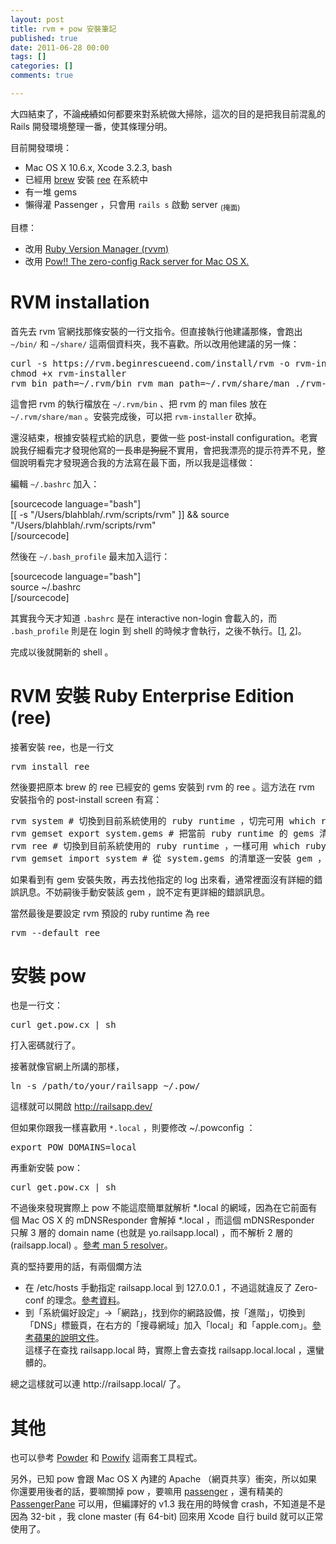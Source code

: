 ```yaml
---
layout: post
title: rvm + pow 安裝筆記
published: true
date: 2011-06-28 00:00
tags: []
categories: []
comments: true

---
```


大四結束了，不論<del>成績</del>如何都要來對系統做大掃除，這次的目的是把我目前混亂的 Rails 開發環境整理一番，使其條理分明。

目前開發環境：
<ul>
	<li>Mac OS X 10.6.x, Xcode 3.2.3, bash</li>
	<li>已經用 <a href="http://mxcl.github.com/homebrew/" target="_blank">brew</a> 安裝 <a href="http://www.rubyenterpriseedition.com/" target="_blank">ree</a> 在系統中</li>
	<li>有一堆 gems</li>
	<li>懶得灌 Passenger ，只會用 <code>rails s</code> 啟動 server <sub>(掩面)</sub></li>
</ul>
目標：
<ul>
	<li>改用 <a href="https://rvm.beginrescueend.com/rvm/" target="_blank">Ruby Version Manager (rvvm)</a></li>
	<li>改用 <a href="http://pow.cx" target="_blank">Pow!! The zero-config Rack server for Mac OS X.</a></li>
</ul>
<div><!--more--></div>
<h1>RVM installation</h1>
首先去 rvm 官網找那條安裝的一行文指令。但直接執行他建議那條，會跑出 <code>~/bin/</code> 和 <code>~/share/</code> 這兩個資料夾，我不喜歡。所以改用他建議的另一條：
<pre>curl -s https://rvm.beginrescueend.com/install/rvm -o rvm-installer
chmod +x rvm-installer
rvm_bin_path=~/.rvm/bin rvm_man_path=~/.rvm/share/man ./rvm-installer</pre>
這會把 rvm 的執行檔放在 <code>~/.rvm/bin</code> 、把 rvm 的 man files 放在 <code>~/.rvm/share/man</code> 。安裝完成後，可以把 <code>rvm-installer</code> 砍掉。

還沒結束，根據安裝程式給的訊息，要做一些 post-install configuration。老實說我仔細看完才發現他寫的一長串<del datetime="2011-06-28T04:58:07+00:00">是狗屁</del>不實用，會把我漂亮的提示符弄不見，整個說明看完才發現適合我的方法寫在最下面，所以我是這樣做：

編輯 <code>~/.bashrc</code> 加入：

[sourcecode language="bash"]<br />
[[ -s &quot;/Users/blahblah/.rvm/scripts/rvm&quot; ]] &amp;&amp; source &quot;/Users/blahblah/.rvm/scripts/rvm&quot;<br />
[/sourcecode]

然後在 <code>~/.bash_profile</code> 最末加入這行：

[sourcecode language="bash"]<br />
source ~/.bashrc<br />
[/sourcecode]

其實我今天才知道 <code>.bashrc</code> 是在 interactive non-login 會載入的，而 <code>.bash_profile</code> 則是在 login 到 shell 的時候才會執行，之後不執行。[<a href="http://www.joshstaiger.org/archives/2005/07/bash_profile_vs.html" target="_blank">1</a>, <a href="http://stackoverflow.com/questions/415403/whats-the-difference-between-bashrc-bash-profile-and-environment/415444#415444" target="_blank">2</a>]。

完成以後就開新的 shell 。
<h1>RVM 安裝 Ruby Enterprise Edition (ree)</h1>
接著安裝 ree，也是一行文
<pre>rvm install ree</pre>
然後要把原本 brew 的 ree 已經安的 gems 安裝到 rvm 的 ree 。這方法在 rvm 安裝指令的 post-install screen 有寫：
<pre>rvm system # 切換到目前系統使用的 ruby runtime ，切完可用 which ruby 檢查一下
rvm gemset export system.gems # 把當前 ruby runtime 的 gems 清單匯出到 system.gems
rvm ree # 切換到目前系統使用的 ruby runtime ，一樣可用 which ruby 檢查一下
rvm gemset import system # 從 system.gems 的清單逐一安裝 gem ，compilation may needed.</pre>
如果看到有 gem 安裝失敗，再去找他指定的 log 出來看，通常裡面沒有詳細的錯誤訊息。不妨嗣後手動安裝該 gem ，說不定有更詳細的錯誤訊息。

當然最後是要設定 rvm 預設的 ruby runtime 為 ree
<pre>rvm --default ree</pre>
<h1>安裝 pow</h1>
也是一行文：
<pre>curl get.pow.cx | sh</pre>
打入密碼就行了。

接著就像官網上所講的那樣，
<pre>ln -s /path/to/your/railsapp ~/.pow/</pre>
這樣就可以開啟 http://railsapp.dev/

但如果你跟我一樣喜歡用 <code>*.local</code> ，則要修改 ~/.powconfig ：
<pre>export POW_DOMAINS=local</pre>
再重新安裝 pow：
<pre>curl get.pow.cx | sh</pre>
不過後來發現實際上 pow 不能這麼簡單就解析 *.local 的網域，因為在它前面有個 Mac OS X 的 mDNSResponder 會解掉 *.local ，而這個 mDNSResponder 只解 3 層的 domain name (也就是 yo.railsapp.local) ，而不解析 2 層的 (railsapp.local) 。<a href="http://developer.apple.com/library/mac/#documentation/Darwin/Reference/ManPages/man5/resolver.5.html" target="_blank">參考 man 5 resolver</a>。

真的堅持要用的話，有兩個爛方法
<ul>
	<li>在 /etc/hosts 手動指定 railsapp.local 到 127.0.0.1 ，不過這就違反了 Zero-conf 的理念。<a href="http://blog.impaled.org/code/2011/4/more-pow-love-with-configuration.html" target="_blank">參考資料</a>。</li>
	<li>到「系統偏好設定」→「網路」，找到你的網路設備，按「進階」，切換到「DNS」標籤頁，在右方的「搜尋網域」加入「local」和「apple.com」。<a href="http://support.apple.com/kb/HT3473" target="_blank">參考蘋果的說明文件</a>。<br />
這樣子在查找 railsapp.local 時，實際上會去查找 railsapp.local.local ，還蠻髒的。</li>
</ul>
總之這樣就可以連 http://railsapp.local/ 了。
<h1>其他</h1>
也可以參考 <a href="https://github.com/Rodreegez/powder" target="_blank">Powder</a> 和 <a href="https://github.com/sethvargo/powify" target="_blank">Powify</a> 這兩套工具程式。

另外，已知 pow 會跟 Mac OS X 內建的 Apache （網頁共享）衝突，所以如果你還要用後者的話，要嘛關掉 pow ，要嘛用 <a href="http://www.modrails.com/" target="_blank">passenger</a> ，還有精美的 <a href="https://github.com/Fingertips/passengerpane" target="_blank">PassengerPane</a> 可以用，但編譯好的 v1.3 我在用的時候會 crash，不知道是不是因為 32-bit ，我 clone master (有 64-bit) 回來用 Xcode 自行 build 就可以正常使用了。
